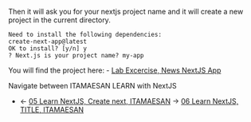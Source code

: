 Then it will ask you for your nextjs project name and it will create a new project in the current directory.

    Need to install the following dependencies:
    create-next-app@latest
    OK to install? [y/n] y
    ? Next.js is your project name? my-app

You will find the project here:
    - [Lab Excercise, News NextJS App](https://github.com/itamaesanorg/SushiJS-News)

Navigate between ITAMAESAN LEARN with NextJS
- <- [05 Learn NextJS, Create next, ITAMAESAN](https://github.com/itamaesanorg/How-To-NextJS/blob/main/05%20Learn%20NextJS%2C%20Project%20specs%2C%20ITAMAESAN.md)
  -> [06 Learn NextJS, TITLE, ITAMAESAN](https://github.com/itamaesanorg)
